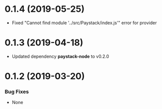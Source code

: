 <a name="0.1.4"></a>
# 0.1.4 (2019-05-25)

- Fixed "Cannot find module '../src/Paystack/index.js'" error for provider

<a name="0.1.3"></a>
# 0.1.3 (2019-04-18)

- Updated dependency **paystack-node** to v0.2.0

<a name="0.1.2"></a>
# 0.1.2 (2019-03-20)

### Bug Fixes
- None
